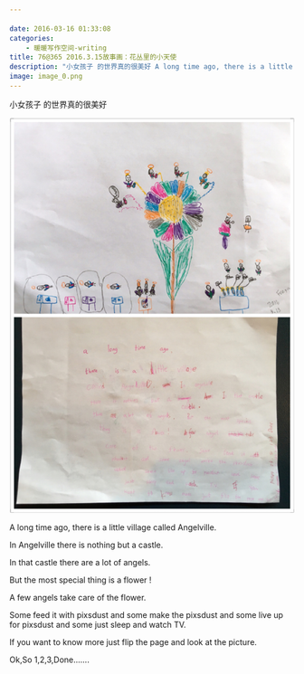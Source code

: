 ```yaml
---

date: 2016-03-16 01:33:08
categories:
    - 暖暖写作空间-writing
title: 76@365 2016.3.15故事画：花丛里的小天使
description: "小女孩子 的世界真的很美好 A long time ago, there is a little village called Angelville. In Angelville there is n..."
image: image_0.png
---
```


小女孩子 的世界真的很美好


![](image_0.png)  

A long time ago, there is a little village called Angelville. 

In Angelville there is nothing but a castle.

In that castle there are a lot of angels.

But the most special thing is a flower !

A few angels take care of the flower.

Some feed it with pixsdust and some make the pixsdust and some live up for pixsdust and some just sleep and watch TV.

If you want to know more just flip the page and look at the picture.

Ok,So 1,2,3,Done.......